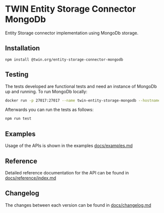 # TWIN Entity Storage Connector MongoDb

Entity Storage connector implementation using MongoDb storage.

## Installation

```shell
npm install @twin.org/entity-storage-connector-mongodb
```

## Testing

The tests developed are functional tests and need an instance of MongoDb up and running. To run MongoDb locally:

```sh
docker run -p 27017:27017 --name twin-entity-storage-mongodb --hostname mongo -d mongo
```

Afterwards you can run the tests as follows:

```sh
npm run test
```

## Examples

Usage of the APIs is shown in the examples [docs/examples.md](docs/examples.md)

## Reference

Detailed reference documentation for the API can be found in [docs/reference/index.md](docs/reference/index.md)

## Changelog

The changes between each version can be found in [docs/changelog.md](docs/changelog.md)
